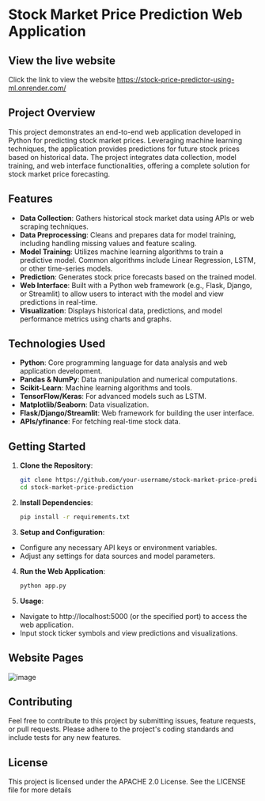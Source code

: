 # Stock Market Price Prediction Web Application

## View the live website 
Click the link to view the website 
https://stock-price-predictor-using-ml.onrender.com/

## Project Overview

This project demonstrates an end-to-end web application developed in Python for predicting stock market prices. Leveraging machine learning techniques, the application provides predictions for future stock prices based on historical data. The project integrates data collection, model training, and web interface functionalities, offering a complete solution for stock market price forecasting.

## Features

- **Data Collection**: Gathers historical stock market data using APIs or web scraping techniques.
- **Data Preprocessing**: Cleans and prepares data for model training, including handling missing values and feature scaling.
- **Model Training**: Utilizes machine learning algorithms to train a predictive model. Common algorithms include Linear Regression, LSTM, or other time-series models.
- **Prediction**: Generates stock price forecasts based on the trained model.
- **Web Interface**: Built with a Python web framework (e.g., Flask, Django, or Streamlit) to allow users to interact with the model and view predictions in real-time.
- **Visualization**: Displays historical data, predictions, and model performance metrics using charts and graphs.

## Technologies Used

- **Python**: Core programming language for data analysis and web application development.
- **Pandas & NumPy**: Data manipulation and numerical computations.
- **Scikit-Learn**: Machine learning algorithms and tools.
- **TensorFlow/Keras**: For advanced models such as LSTM.
- **Matplotlib/Seaborn**: Data visualization.
- **Flask/Django/Streamlit**: Web framework for building the user interface.
- **APIs/yfinance**: For fetching real-time stock data.

## Getting Started

1. **Clone the Repository**:
   ```bash
   git clone https://github.com/your-username/stock-market-price-prediction.git
   cd stock-market-price-prediction

2. **Install Dependencies**:
    ```bash
   pip install -r requirements.txt

4. **Setup and Configuration**:

- Configure any necessary API keys or environment variables.
- Adjust any settings for data sources and model parameters.

 4. **Run the Web Application**:
    ```bash
    python app.py

 5. **Usage**:
- Navigate to  http://localhost:5000 (or the specified port) to access the web application.
- Input stock ticker symbols and view predictions and visualizations.

## Website Pages
![image](https://github.com/user-attachments/assets/3f7b0732-19ea-4e97-9de5-13d6e48b1001)


## Contributing
Feel free to contribute to this project by submitting issues, feature requests, or pull requests. Please adhere to the project's coding standards and include tests for any new features.

## License
This project is licensed under the APACHE 2.0 License. See the LICENSE file for more details
